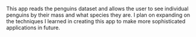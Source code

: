 This app reads the penguins dataset and allows the user to see individual penguins by their mass and what species they are.
I plan on expanding on the techniques I learned in creating this app to make more sophisticated applications in future.